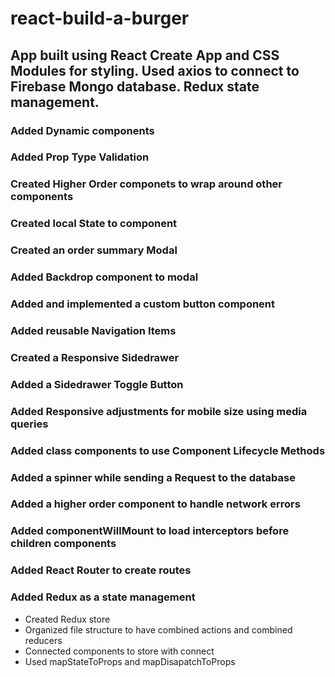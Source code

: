 # react-build-a-burger
## App built using React Create App and CSS Modules for styling. Used axios to connect to Firebase Mongo database. Redux state management.
### Added Dynamic components
### Added Prop Type Validation
### Created Higher Order componets to wrap around other components
### Created local State to component
### Created an order summary Modal
### Added Backdrop component to modal
### Added and implemented a custom button component
### Added reusable Navigation Items
### Created a Responsive Sidedrawer
### Added a Sidedrawer Toggle Button
### Added Responsive adjustments for mobile size using media queries
### Added class components to use Component Lifecycle Methods
### Added a spinner while sending a Request to the database
### Added a higher order component to handle network errors
### Added componentWillMount to load interceptors before children components
### Added React Router to create routes
### Added Redux as a state management
  - Created Redux store
  - Organized file structure to have combined actions and combined reducers
  - Connected components to store with connect
  - Used mapStateToProps and mapDisapatchToProps
